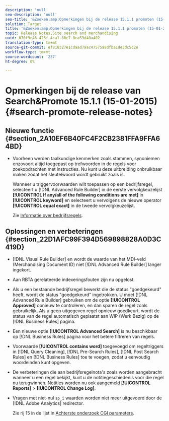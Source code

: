```yaml
---
description: 'null'
seo-description: 'null'
seo-title: '&Zoeken;amp;Opmerkingen bij de release 15.1.1 promoten (15-01-2015)'
solution: Target
title: '&Zoeken;amp;Opmerkingen bij de release 15.1.1 promoten (15-01-2015)'
topic: Release Notes,Site search and merchandising
uuid: 070f9c46-426f-4ca1-80c7-8ca53d40a402
translation-type: tm+mt
source-git-commit: ef818327e1cdaad79ac47575a8dfba1de3dc5c2e
workflow-type: tm+mt
source-wordcount: '237'
ht-degree: 0%

---
```



# Opmerkingen bij de release van Search&amp;Promote 15.1.1 (15-01-2015){#search-promote-release-notes}

## Nieuwe functie {#section_2A10EF6B40FC4F2CB2381FFA9FFA64BD}

* Voorheen werden taalkundige kenmerken zoals stammen, synoniemen enzovoort altijd toegepast op trefwoorden in de regels voor zoekopdrachten met instructies. Nu kunt u deze uitbreiding onbruikbaar maken zodat het sleutelwoord wordt gebruikt zoals is.

   Wanneer u triggervoorwaarden wilt toepassen op een bedrijfsregel, selecteert u [!DNL Advanced Rule Builder] in de eerste vervolgkeuzelijst **[!UICONTROL If any/all of the following conditions are met]** in **[!UICONTROL keyword]** en selecteert u vervolgens de nieuwe operator **[!UICONTROL equal exact]** in de tweede vervolgkeuzelijst.

   Zie [Informatie over bedrijfsregels](../c-about-rules-menu/c-about-business-rules.md#concept_2A93D76216754D3D8412CDEA00BD26BD).

## Oplossingen en verbeteringen {#section_22D1AFC99F394D569898828A0D3C419D}

* [!DNL Visual Rule Builder] en wordt de waarde van het MDI-veld (Merchandising Document ID) niet  [!DNL Advanced Rule Builder] langer ingekort.
* Aan RBTA gerelateerde indexeringsfouten zijn nu opgelost.
* Als u een bestaande bedrijfsregel bewerkt die de status &quot;goedgekeurd&quot; heeft, wordt de status &quot;goedgekeurd&quot; ingetrokken. U moet [!DNL Advanced Rule Builder] gebruiken om de optie **[!UICONTROL Approved]** opnieuw te controleren, en dan sparen de regel zoals gebruikelijk. Als u geen uitgegeven regel opnieuw goedkeurt, wordt de status van de regel automatisch geplaatst aan WIP (Werk Bezig) op de [!DNL Business Rules] pagina.
* Een nieuwe optie **[!UICONTROL Advanced Search]** is nu beschikbaar op [!DNL Business Rules] pagina voor het betere filtreren van regels.
* Voorwaarde **[!UICONTROL contains word]** toegevoegd om regeltriggers in [!DNL Query Cleaning], [!DNL Pre-Search Rules], [!DNL Post Search Rules] en [!DNL Business Rules] toe te voegen, zodat u eenvoudig woordeinden kunt opgeven.
* De verbeteringen die aan bedrijfsregelnota&#39;s zoals worden aangebracht wanneer u een regel bekijkt, kunt u de notitiegeschiedenis voor die regel nu terugwinnen. Notities worden nu ook aangemeld **[!UICONTROL Reports]** > **[!UICONTROL Change Log]**.
* Vragen met niet-nul `sp_i` waarden worden niet meer uitgevoerd door de [!DNL Adobe Analytics] redirector.

   Zie rij 15 in de lijst in [Achterste onderzoek CGI parameters](../c-appendices/c-cgiparameters.md#reference_582E85C3886740C98FE88CA9DF7918E8).


